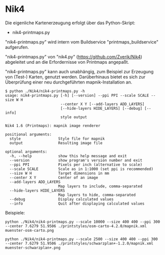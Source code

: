 # Nik4

Die eigenliche Kartenerzeugung erfolgt über das Python-Skript:
* nik4-printmaps.py

"nik4-printmaps.py" wird intern vom Buildservice "printmaps_buildservice" aufgerufen.

"nik4-printmaps.py" von "nik4.py" (https://github.com/Zverik/Nik4) abgeleitet
und an die Erfordernisse von Printmaps angepaßt.

"nik4-printmaps.py" kann auch unabhängig, zum Beispiel zur Erzeugung von (Test-) Karten, genutzt werden.
Darüberhinaus bietet es sich zur Überprüfung einer neu durchgeführten mapnik-Installation an.

    $ python ./Nik4/nik4-printmaps.py -h
    usage: nik4-printmaps.py [-h] [--version] --ppi PPI --scale SCALE --size W H
                             --center X Y [--add-layers ADD_LAYERS]
                             [--hide-layers HIDE_LAYERS] [--debug] [--info]
                             style output
    
    Nik4 1.6 (Printmaps): mapnik image renderer
    
    positional arguments:
      style                 Style file for mapnik
      output                Resulting image file
    
    optional arguments:
      -h, --help            show this help message and exit
      --version             show program's version number and exit
      --ppi PPI             Pixels per inch (alternative to scale)
      --scale SCALE         Scale as in 1:1000 (set ppi is recommended)
      --size W H            Target dimensions in mm
      --center X Y          Center of an image
      --add-layers ADD_LAYERS
                            Map layers to include, comma-separated
      --hide-layers HIDE_LAYERS
                            Map layers to hide, comma-separated
      --debug               Display calculated values
      --info                Quit after displaying calculated values

Beispiele:

    python ./Nik4/nik4-printmaps.py --scale 10000 --size 400 400 --ppi 300 --center 7.6279 51.9506 ./printstyles/osm-carto-4.2.0/mapnik.xml muenster-osm-carto.png

    python ./Nik4/nik4-printmaps.py --scale 2500 --size 400 400 --ppi 300 --center 7.6279 51.9506 ./printstyles/schwarzplan+-1.2.0/mapnik.xml muenster-schwarzplan+.png

